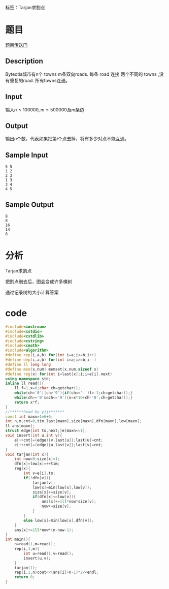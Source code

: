 ﻿标签：Tarjan求割点

# 题目

[题目传送门](https://www.luogu.org/problemnew/show/P3469)

## Description
Byteotia城市有n个 towns m条双向roads. 每条 road 连接 两个不同的 towns ,没有重复的road. 所有towns连通。

## Input
输入$n\leq 100000, m\leq 500000$及$m$条边

## Output
输出$n$个数，代表如果把第$i$个点去掉，将有多少对点不能互通。

## Sample Input
```
5 5
1 2
2 3
1 3
3 4
4 5
```
## Sample Output
```
8
8
16
14
8
```

# 分析

Tarjan求割点

把割点删去后，图会变成许多棵树

通过记录树的大小计算答案

# code
```cpp
#include<iostream>
#include<cstdio>
#include<cstdlib>
#include<cstring>
#include<cmath>
#include<algorithm>
#define rep(i,a,b) for(int i=a;i<=b;i++)
#define dep(i,a,b) for(int i=a;i>=b;i--)
#define ll long long
#define mem(x,num) memset(x,num,sizeof x)
#define reg(x) for(int i=last[x];i;i=e[i].next)
using namespace std;
inline ll read(){
	ll f=1,x=0;char ch=getchar();
	while(ch<'0'||ch>'9'){if(ch=='-')f=-1;ch=getchar();}
	while(ch>='0'&&ch<='9'){x=x*10+ch-'0';ch=getchar();}
	return x*f;
}
//******head by yjjr******
const int maxn=1e6+6;
int n,m,cnt=0,tim,last[maxn],size[maxn],dfn[maxn],low[maxn];
ll ans[maxn];
struct edge{int to,next;}e[maxn<<1];
void insert(int u,int v){
	e[++cnt]=(edge){v,last[u]};last[u]=cnt;
	e[++cnt]=(edge){u,last[v]};last[v]=cnt;
}
void tarjan(int x){
	int now=0;size[x]=1;
	dfn[x]=low[x]=++tim;
	reg(x){
		int v=e[i].to;
		if(!dfn[v]){
			tarjan(v);
			low[x]=min(low[x],low[v]);
			size[x]+=size[v];
			if(dfn[x]<=low[v]){
				ans[x]+=1ll*now*size[v];
				now+=size[v];
			}
		}
		else low[x]=min(low[x],dfn[v]);
	}
	ans[x]+=1ll*now*(n-now-1);
}		
int main(){
	n=read(),m=read();
	rep(i,1,m){
		int u=read(),v=read();
		insert(u,v);
	}
	tarjan(1);
	rep(i,1,n)cout<<(ans[i]+n-1)*2<<endl;
	return 0;
}
```
